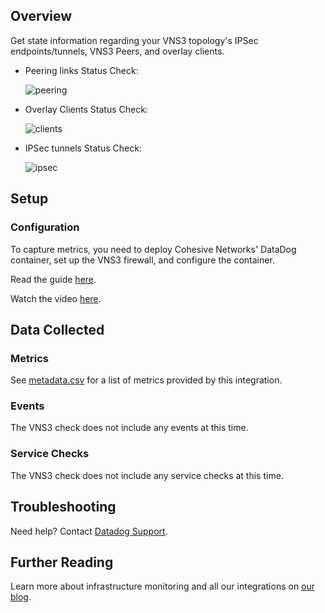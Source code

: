 ## Overview

Get state information regarding your VNS3 topology's IPSec endpoints/tunnels, VNS3 Peers, and overlay clients.

*   Peering links Status Check:

    ![peering][1]

*   Overlay Clients Status Check:

    ![clients][2]

*   IPSec tunnels Status Check:

    ![ipsec][3]

## Setup

### Configuration

To capture metrics, you need to deploy Cohesive Networks' DataDog container, set up the VNS3 firewall, and configure the container.

Read the guide [here][4].

Watch the video [here][5].

## Data Collected
### Metrics
See [metadata.csv][6] for a list of metrics provided by this integration.

### Events
The VNS3 check does not include any events at this time.

### Service Checks
The VNS3 check does not include any service checks at this time.

## Troubleshooting
Need help? Contact [Datadog Support][7].

## Further Reading

Learn more about infrastructure monitoring and all our integrations on [our blog][8].

[1]: https://raw.githubusercontent.com/DataDog/integrations-extras/master/vns3/images/peering.png
[2]: https://raw.githubusercontent.com/DataDog/integrations-extras/master/vns3/images/clients.png
[3]: https://raw.githubusercontent.com/DataDog/integrations-extras/master/vns3/images/ipsec.png
[4]: https://cohesive.net/dnld/Cohesive-Networks_VNS3-DataDog-Container-Guide.pdf
[5]: https://youtu.be/sTCgCG3m4vk
[6]: https://github.com/DataDog/integrations-extras/blob/master/vns3/metadata.csv
[7]: http://docs.datadoghq.com/help/
[8]: https://www.datadoghq.com/blog/
